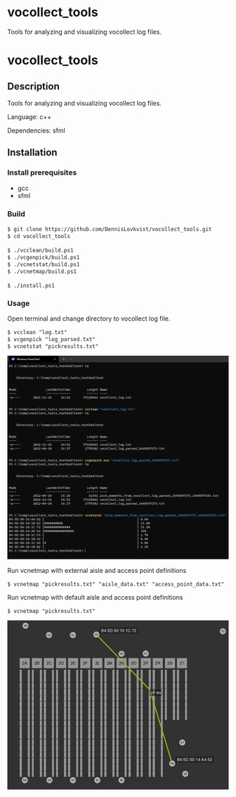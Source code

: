 # vocollect_tools
Tools for analyzing and visualizing vocollect log files.



# vocollect_tools
## Description
Tools for analyzing and visualizing vocollect log files.

Language: c++

Dependencies: sfml

## Installation
### Install prerequisites
* gcc
* sfml

### Build
```
$ git clone https://github.com/DennisLovkvist/vocollect_tools.git
$ cd vocollect_tools

$ ./vcclean/build.ps1
$ ./vcgenpick/build.ps1
$ ./vcnetstat/build.ps1
$ ./vcnetmap/build.ps1

$ ./install.ps1
```
### Usage

Open terminal and change directory to vocollect log file.
```
$ vcclean "log.txt"
$ vcgenpick "log_parsed.txt"
$ vcnetstat "pickresults.txt"
```
![Alt text](screenshot_0.png?raw=true "Screenshot")

Run vcnetmap with external aisle and access point definitions
```
$ vcnetmap "pickresults.txt" "aisle_data.txt" "access_point_data.txt"
```

Run vcnetmap with default aisle and access point definitions
```
$ vcnetmap "pickresults.txt"
```
![Alt text](screenshot_1.png?raw=true "Screenshot")



